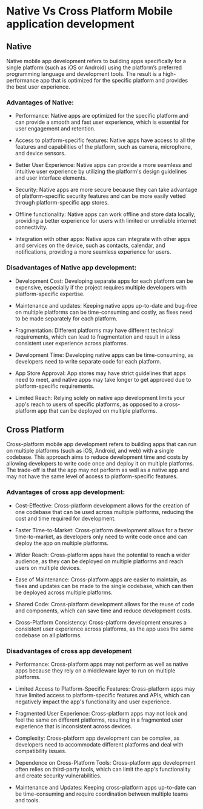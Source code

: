 # Native Vs Cross Platform Mobile application development 

## Native
Native mobile app development refers to building apps specifically for a single platform (such as iOS or Android) using the platform’s preferred programming language and development tools. The result is a high-performance app that is optimized for the specific platform and provides the best user experience.

### Advantages of Native:
- Performance: Native apps are optimized for the specific platform and can provide a smooth and fast user experience, which is essential for user engagement and retention.

- Access to platform-specific features: Native apps have access to all the features and capabilities of the platform, such as camera, microphone, and device sensors.

- Better User Experience: Native apps can provide a more seamless and intuitive user experience by utilizing the platform's design guidelines and user interface elements.

- Security: Native apps are more secure because they can take advantage of platform-specific security features and can be more easily vetted through platform-specific app stores.

- Offline functionality: Native apps can work offline and store data locally, providing a better experience for users with limited or unreliable internet connectivity.

- Integration with other apps: Native apps can integrate with other apps and services on the device, such as contacts, calendar, and notifications, providing a more seamless experience for users.


### Disadvantages of Native app development:

- Development Cost: Developing separate apps for each platform can be expensive, especially if the project requires multiple developers with platform-specific expertise.

- Maintenance and updates: Keeping native apps up-to-date and bug-free on multiple platforms can be time-consuming and costly, as fixes need to be made separately for each platform.

- Fragmentation: Different platforms may have different technical requirements, which can lead to fragmentation and result in a less consistent user experience across platforms.

- Development Time: Developing native apps can be time-consuming, as developers need to write separate code for each platform.

- App Store Approval: App stores may have strict guidelines that apps need to meet, and native apps may take longer to get approved due to platform-specific requirements.

- Limited Reach: Relying solely on native app development limits your app's reach to users of specific platforms, as opposed to a cross-platform app that can be deployed on multiple platforms.


## Cross Platform
Cross-platform mobile app development refers to building apps that can run on multiple platforms (such as iOS, Android, and web) with a single codebase. This approach aims to reduce development time and costs by allowing developers to write code once and deploy it on multiple platforms. The trade-off is that the app may not perform as well as a native app and may not have the same level of access to platform-specific features.

### Advantages of cross app development:
- Cost-Effective: Cross-platform development allows for the creation of one codebase that can be used across multiple platforms, reducing the cost and time required for development.

- Faster Time-to-Market: Cross-platform development allows for a faster time-to-market, as developers only need to write code once and can deploy the app on multiple platforms.

- Wider Reach: Cross-platform apps have the potential to reach a wider audience, as they can be deployed on multiple platforms and reach users on multiple devices.

- Ease of Maintenance: Cross-platform apps are easier to maintain, as fixes and updates can be made to the single codebase, which can then be deployed across multiple platforms.

- Shared Code: Cross-platform development allows for the reuse of code and components, which can save time and reduce development costs.

- Cross-Platform Consistency: Cross-platform development ensures a consistent user experience across platforms, as the app uses the same codebase on all platforms.

### Disadvantages of cross app development
- Performance: Cross-platform apps may not perform as well as native apps because they rely on a middleware layer to run on multiple platforms.

- Limited Access to Platform-Specific Features: Cross-platform apps may have limited access to platform-specific features and APIs, which can negatively impact the app's functionality and user experience.

- Fragmented User Experience: Cross-platform apps may not look and feel the same on different platforms, resulting in a fragmented user experience that is inconsistent across devices.

- Complexity: Cross-platform app development can be complex, as developers need to accommodate different platforms and deal with compatibility issues.

- Dependence on Cross-Platform Tools: Cross-platform app development often relies on third-party tools, which can limit the app's functionality and create security vulnerabilities.

- Maintenance and Updates: Keeping cross-platform apps up-to-date can be time-consuming and require coordination between multiple teams and tools.








